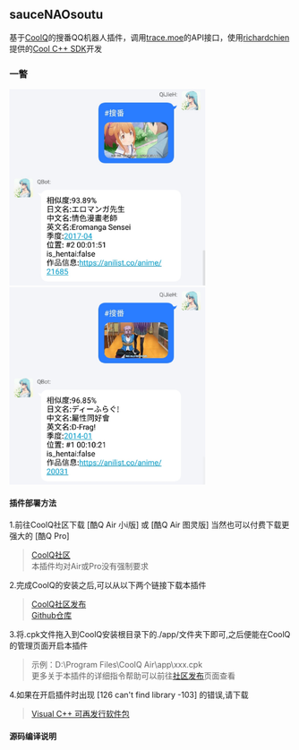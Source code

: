 ## sauceNAOsoutu
基于[CoolQ](https://cqp.cc/t/23253)的搜番QQ机器人插件，调用[trace.moe](https://trace.moe/)的API接口，使用[richardchien](https://github.com/richardchien)提供的[Cool C++ SDK](https://cqcppsdk.cqp.moe/guide/)开发  



### 一瞥
<img src="https://github.com/QiJieH/traceMOEsoufan/raw/master/READMEIMG/IMG_20200417_203510.jpg" width="350" /><img src="https://github.com/QiJieH/traceMOEsoufan/raw/master/READMEIMG/IMG_20200417_203616.jpg" width="350" />  


#### 插件部署方法  

1.前往CoolQ社区下载 [酷Q Air 小i版] 或 [酷Q Air 图灵版] 当然也可以付费下载更强大的 [酷Q Pro]  
>[CoolQ社区](https://cqp.cc/t/23253)  
>本插件均对Air或Pro没有强制要求  

2.完成CoolQ的安装之后,可以从以下两个链接下载本插件
>[CoolQ社区发布](https://cqp.cc/t/48420)  
>[Github仓库](https://raw.githubusercontent.com/QiJieH/sauceNAOsoutu/master/cpk/io.github.qijieh.tracemoesoufan.cpk)  

3.将.cpk文件拖入到CoolQ安装根目录下的./app/文件夹下即可,之后便能在CoolQ的管理页面开启本插件
>示例：D:\Program Files\CoolQ Air\app\xxx.cpk  
>更多关于本插件的详细指令帮助可以前往[社区发布](https://cqp.cc/t/48420)页面查看  

4.如果在开启插件时出现  [126 can't find library -103]  的错误,请下载  
>[Visual C++ 可再发行软件包](https://aka.ms/vs/16/release/vc_redist.x86.exe)  
  
  

#### 源码编译说明  
